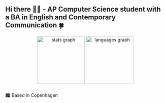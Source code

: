 ## Hi there 👋🏼 - AP Computer Science student with a BA in English and Contemporary Communication :four_leaf_clover:

###

<div align="center">
  <img src="https://github-readme-stats.vercel.app/api?username=esralund01&hide_title=false&hide_rank=false&show_icons=true&include_all_commits=true&count_private=true&disable_animations=false&theme=dracula&locale=en&hide_border=false" height="150" alt="stats graph"  />
  <img src="https://github-readme-stats.vercel.app/api/top-langs?username=esralund01&locale=en&hide_title=false&layout=compact&card_width=320&langs_count=5&theme=dracula&hide_border=false" height="150" alt="languages graph"  />
</div>

###

🏙️ Based in Copenhagen


<!--
**esralund01/esralund01** is a ✨ _special_ ✨ repository because its `README.md` (this file) appears on your GitHub profile.

